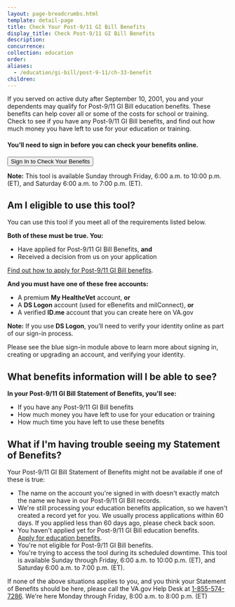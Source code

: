 ```yaml
---
layout: page-breadcrumbs.html
template: detail-page
title: Check Your Post-9/11 GI Bill Benefits
display_title: Check Post-9/11 GI Bill Benefits
description:
concurrence:
collection: education
order:
aliases:
  - /education/gi-bill/post-9-11/ch-33-benefit
children:
---
```

<div itemscope itemtype="http://schema.org/FAQPage">
<div itemprop="description" class="va-introtext">

If you served on active duty after September 10, 2001, you and your dependents may qualify for Post-9/11 GI Bill education benefits. These benefits can help cover all or some of the costs for school or training. Check to see if you have any Post-9/11 GI Bill benefits, and find out how much money you have left to use for your education or training.

</div>

<div class="va-sign-in-alert usa-alert usa-alert-info">
  <div class="usa-alert-body">
    <h4 class="usa-alert-heading">You’ll need to sign in before you can check your benefits online.</h4>
    <p class="usa-alert-text">
      <button class="usa-button-primary">Sign In to Check Your Benefits</button>
    </p>
  </div>
</div>

**Note:** This tool is available Sunday through Friday, 6:00 a.m. to 10:00 p.m. (ET), and Saturday 6:00 a.m. to 7:00 p.m. (ET).

<h2 itemprop="name">Am I eligible to use this tool?</h2>
<div itemprop="acceptedAnswer" itemscope itemtype="http://schema.org/Answer">
<div itemprop="text">

You can use this tool if you meet all of the requirements listed below.

**Both of these must be true. You:**

- Have applied for Post-9/11 GI Bill Benefits, **and**
- Received a decision from us on your application

[Find out how to apply for Post-9/11 GI Bill benefits](https://www.vets.gov/education/apply/).

**And you must have one of these free accounts:**

- A premium **My Health<em>e</em>Vet** account, **or**
- A **DS Logon** account (used for eBenefits and milConnect), **or**
- A verified **ID.me** account that you can create here on VA.gov

**Note:** If you use **DS Logon**, you’ll need to verify your identity online as part of our sign-in process.

Please see the blue sign-in module above to learn more about signing in, creating or upgrading an account, and verifying your identity.

</div>
</div>

<h2 itemprop="name">What benefits information will I be able to see?</h2>
<div itemprop="acceptedAnswer" itemscope itemtype="http://schema.org/Answer">
<div itemprop="text">

**In your Post-9/11 GI Bill Statement of Benefits, you'll see:**
- If you have any Post-9/11 GI Bill benefits
- How much money you have left to use for your education or training
- How much time you have left to use these benefits

</div>
</div>

<h2 itemprop="name">What if I'm having trouble seeing my Statement of Benefits?</h2>
<div itemprop="acceptedAnswer" itemscope itemtype="http://schema.org/Answer">
<div itemprop="text">

Your Post-9/11 GI Bill Statement of Benefits might not be available if one of these is true:

- The name on the account you're signed in with doesn't exactly match the name we have in our Post-9/11 GI Bill records.
- We're still processing your education benefits application, so we haven't created a record yet for you. We usually process applications within 60 days. If you applied less than 60 days ago, please check back soon.
- You haven't applied yet for Post-9/11 GI Bill education benefits. <br>
[Apply for education benefits](/education/apply/).
- You're not eligible for Post-9/11 GI Bill benefits.
- You're trying to access the tool during its scheduled downtime. This tool is available Sunday through Friday, 6:00 a.m. to 10:00 p.m. (ET), and Saturday 6:00 a.m. to 7:00 p.m. (ET).

If none of the above situations applies to you, and you think your Statement of Benefits should be here, please call the VA.gov Help Desk at <a href="tel:+18555747286">1-855-574-7286</a>. We're here Monday through Friday, 8:00 a.m. to 8:00 p.m. (ET)

</div>
</div>
</div>
